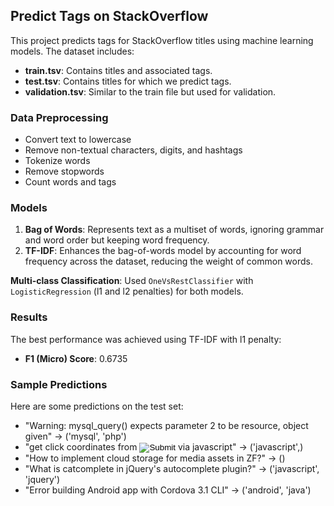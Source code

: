 ## Predict Tags on StackOverflow

This project predicts tags for StackOverflow titles using machine learning models. The dataset includes:

- **train.tsv**: Contains titles and associated tags.
- **test.tsv**: Contains titles for which we predict tags.
- **validation.tsv**: Similar to the train file but used for validation.

### Data Preprocessing

- Convert text to lowercase
- Remove non-textual characters, digits, and hashtags
- Tokenize words
- Remove stopwords
- Count words and tags

### Models

1. **Bag of Words**: Represents text as a multiset of words, ignoring grammar and word order but keeping word frequency.
2. **TF-IDF**: Enhances the bag-of-words model by accounting for word frequency across the dataset, reducing the weight of common words.

**Multi-class Classification**: Used `OneVsRestClassifier` with `LogisticRegression` (l1 and l2 penalties) for both models.

### Results

The best performance was achieved using TF-IDF with l1 penalty:

- **F1 (Micro) Score**: 0.6735

### Sample Predictions

Here are some predictions on the test set:

- "Warning: mysql_query() expects parameter 2 to be resource, object given" → ('mysql', 'php')
- "get click coordinates from <input type='image'> via javascript" → ('javascript',)
- "How to implement cloud storage for media assets in ZF?" → ()
- "What is catcomplete in jQuery's autocomplete plugin?" → ('javascript', 'jquery')
- "Error building Android app with Cordova 3.1 CLI" → ('android', 'java')

